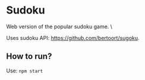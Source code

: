 # Sudoku

Web version of the popular sudoku game. \

Uses sudoku API: https://github.com/bertoort/sugoku.

## How to run?
Use:
`npm start`
